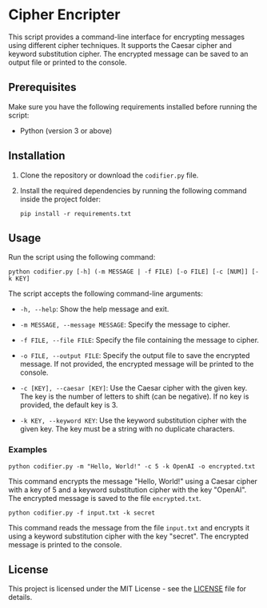 # Cipher Encripter

This script provides a command-line interface for encrypting messages using different cipher techniques. It supports the Caesar cipher and keyword substitution cipher. The encrypted message can be saved to an output file or printed to the console.

## Prerequisites

Make sure you have the following requirements installed before running the script:
- Python (version 3 or above)

## Installation

1. Clone the repository or download the `codifier.py` file.

2. Install the required dependencies by running the following command inside the project folder:
   ```
   pip install -r requirements.txt
   ```

## Usage

Run the script using the following command:

```
python codifier.py [-h] (-m MESSAGE | -f FILE) [-o FILE] [-c [NUM]] [-k KEY]
```

The script accepts the following command-line arguments:

- `-h, --help`: Show the help message and exit.

- `-m MESSAGE, --message MESSAGE`: Specify the message to cipher.

- `-f FILE, --file FILE`: Specify the file containing the message to cipher.

- `-o FILE, --output FILE`: Specify the output file to save the encrypted message. If not provided, the encrypted message will be printed to the console.

- `-c [KEY], --caesar [KEY]`: Use the Caesar cipher with the given key. The key is the number of letters to shift (can be negative). If no key is provided, the default key is 3.

- `-k KEY, --keyword KEY`: Use the keyword substitution cipher with the given key. The key must be a string with no duplicate characters.

### Examples

```
python codifier.py -m "Hello, World!" -c 5 -k OpenAI -o encrypted.txt
```

This command encrypts the message "Hello, World!" using a Caesar cipher with a key of 5 and a keyword substitution cipher with the key "OpenAI". The encrypted message is saved to the file `encrypted.txt`.

```
python codifier.py -f input.txt -k secret
```

This command reads the message from the file `input.txt` and encrypts it using a keyword substitution cipher with the key "secret". The encrypted message is printed to the console.

## License

This project is licensed under the MIT License - see the [LICENSE](LICENSE.md) file for details.
